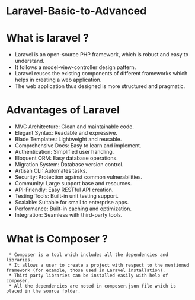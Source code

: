 ﻿# Laravel-Basic-to-Advanced

 # What is laravel ?
  * Laravel is an open-source PHP framework, which is robust and easy to understand. 
  * It follows a model-view-controller design pattern.
  * Laravel reuses the existing components of different frameworks which helps in creating a web application.
  * The web application thus designed is more structured and pragmatic.

# Advantages of Laravel

 * MVC Architecture: Clean and maintainable code.
 * Elegant Syntax: Readable and expressive.
 * Blade Templates: Lightweight and reusable.
 * Comprehensive Docs: Easy to learn and implement.
 * Authentication: Simplified user handling.
 * Eloquent ORM: Easy database operations.
 * Migration System: Database version control.
 * Artisan CLI: Automates tasks.
 * Security: Protection against common vulnerabilities.
 * Community: Large support base and resources.
 * API-Friendly: Easy RESTful API creation.
 * Testing Tools: Built-in unit testing support.
 * Scalable: Suitable for small to enterprise apps.
 * Performance: Built-in caching and optimization.
 * Integration: Seamless with third-party tools.

 # What is  Composer ? 
 ```
  * Composer is a tool which includes all the dependencies and libraries.
  * It allows a user to create a project with respect to the mentioned framework (for example, those used in Laravel installation).
  * Third party libraries can be installed easily with help of composer.
  * All the dependencies are noted in composer.json file which is placed in the source folder.
 ```
